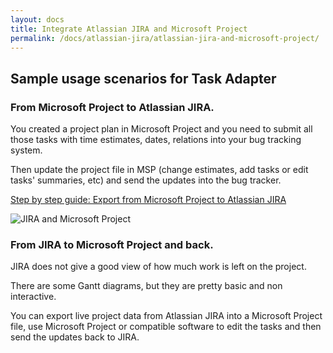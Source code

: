 ```yaml
---
layout: docs
title: Integrate Atlassian JIRA and Microsoft Project
permalink: /docs/atlassian-jira/atlassian-jira-and-microsoft-project/
---
```


## Sample usage scenarios for Task Adapter

### From Microsoft Project to Atlassian JIRA.

You created a project plan in Microsoft Project and you need to submit all those tasks with time estimates,
dates, relations into your bug tracking system.

Then update the project file in MSP (change estimates, add tasks or edit tasks' summaries, etc)
and send the updates into the bug tracker.

[Step by step guide: Export from Microsoft Project to Atlassian JIRA](/docs/atlassian-jira/atlassian-jira-and-microsoft-project-integration-step-by-step-guide)

![JIRA and Microsoft Project]({{baseurl}}/images/uploads/jira_msp.PNG)

### From JIRA to Microsoft Project and back.

JIRA does not give a good view of how much work is left on the project.

There are some Gantt diagrams, but they are pretty basic and non interactive.

You can export live project data from Atlassian JIRA into a Microsoft Project file, use Microsoft Project
or compatible software to edit the tasks and then send the updates back to JIRA.